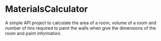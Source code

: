 # MaterialsCalculator
A simple API project to calculate the area of a room, volume of a room and number of tins required to paint the walls when give the dimensions of the room and paint information.
